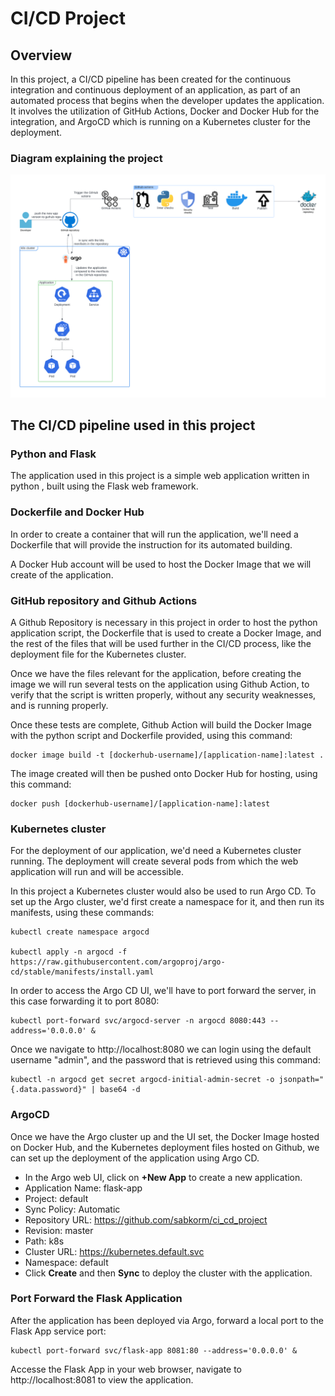 # CI/CD Project

## Overview

In this project, a CI/CD pipeline has been created for the continuous integration and continuous deployment of an application, as part of an automated process that begins when the developer updates the application.
It involves the utilization of GitHub Actions, Docker and Docker Hub for the integration, and ArgoCD which is running on a Kubernetes cluster for the deployment.

### Diagram explaining the project
![](projectdiagram.png)


## The CI/CD pipeline used in this project

### Python and Flask

The application used in this project is a simple web application written in python , built using the Flask web framework.

### Dockerfile and Docker Hub

In order to create a container that will run the application, we'll need a Dockerfile that will provide the instruction for its automated building.

A Docker Hub account will be used to host the Docker Image that we will create of the application.

### GitHub repository and Github Actions

A Github Repository is necessary in this project in order to host the python application script, the Dockerfile that is used to create a Docker Image, and the rest of the files that will be used further in the CI/CD process, like the deployment file for the Kubernetes cluster.

Once we have the files relevant for the application, before creating the image we will run several tests on the application using Github Action, to verify that the script is written properly, without any security weaknesses, and is running properly.

Once these tests are complete, Github Action will build the Docker Image with the python script and Dockerfile provided, using this command:

```
docker image build -t [dockerhub-username]/[application-name]:latest .     
```

The image created will then be pushed onto Docker Hub for hosting, using this command:

```
docker push [dockerhub-username]/[application-name]:latest
```


### Kubernetes cluster

For the deployment of our application, we'd need a Kubernetes cluster running. The deployment will create several pods from which the web application will run and will be accessible.

In this project a Kubernetes cluster would also be used to run Argo CD. To set up the Argo cluster, we'd first create a namespace for it, and then run its manifests, using these commands:

```
kubectl create namespace argocd

kubectl apply -n argocd -f https://raw.githubusercontent.com/argoproj/argo-cd/stable/manifests/install.yaml
```

In order to access the Argo CD UI, we'll have to port forward the server, in this case forwarding it to port 8080:

```
kubectl port-forward svc/argocd-server -n argocd 8080:443 --address='0.0.0.0' &
```

Once we navigate to http://localhost:8080 we can login using the default username "admin", and the password that is retrieved using this command:

```
kubectl -n argocd get secret argocd-initial-admin-secret -o jsonpath="{.data.password}" | base64 -d
```

### ArgoCD

Once we have the Argo cluster up and the UI set, the Docker Image hosted on Docker Hub, and the Kubernetes deployment files hosted on Github, we can set up the deployment of the application using Argo CD.

- In the Argo web UI, click on **+New App** to create a new application.
- Application Name: flask-app
- Project: default
- Sync Policy: Automatic
- Repository URL: https://github.com/sabkorm/ci_cd_project
- Revision: master
- Path: k8s
- Cluster URL: https://kubernetes.default.svc
- Namespace: default
- Click **Create** and then **Sync** to deploy the cluster with the application.


### Port Forward the Flask Application

After the application has been deployed via Argo, forward a local port to the Flask App service port:

```
kubectl port-forward svc/flask-app 8081:80 --address='0.0.0.0' &
```

Accesse the Flask App in your web browser, navigate to http://localhost:8081 to view the application.
